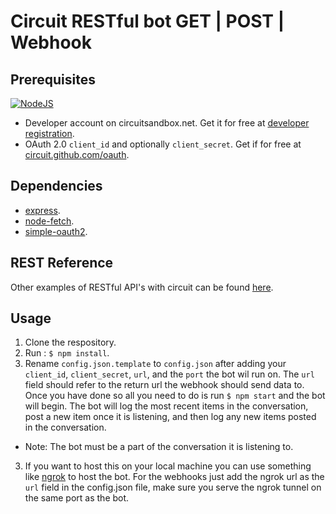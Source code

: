 Circuit RESTful bot GET | POST | Webhook
==================================

## Prerequisites
[![NodeJS](https://img.shields.io/badge/Node.js-6.10.2-brightgreen.svg)](https://nodejs.org) <br/>
* Developer account on circuitsandbox.net. Get it for free at [developer registration](https://www.circuit.com/web/developers/registration).
* OAuth 2.0 `client_id` and optionally `client_secret`. Get if for free at [circuit.github.com/oauth](https://circuit.github.com/oauth).

## Dependencies

* [express](https://www.npmjs.com/package/express).
* [node-fetch](https://www.npmjs.com/package/node-fetch).
* [simple-oauth2](https://www.npmjs.com/package/simple-oauth2).

## REST Reference
Other examples of RESTful API's with circuit can be found [here](https://circuitsandbox.net/rest/v2/swagger/ui/index.html).

## Usage
1. Clone the respository.
2. Run : `$ npm install`.
2. Rename `config.json.template` to `config.json` after adding your `client_id`, `client_secret`, `url`, and the `port` the bot wil run on. The `url` field should refer to the return url the webhook should send data to. Once you have done so all you need to do is run `$ npm start` and the bot will begin. The bot will log the most recent items in the conversation, post a new item once it is listening, and then log any new items posted in the conversation.
* Note: The bot must be a part of the conversation it is listening to.
3. If you want to host this on your local machine you can use something like [ngrok](https://ngrok.com/) to host the bot. For the webhooks just add the ngrok url as the `url` field in the config.json file, make sure you serve the ngrok tunnel on the same port as the bot.